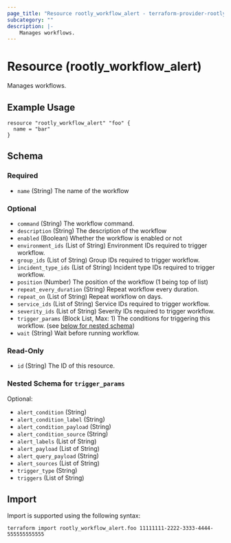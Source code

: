 ```yaml
---
page_title: "Resource rootly_workflow_alert - terraform-provider-rootly"
subcategory: ""
description: |-
    Manages workflows.
---
```


# Resource (rootly_workflow_alert)

Manages workflows.

## Example Usage

```
resource "rootly_workflow_alert" "foo" {
  name = "bar"
}
```

<!-- schema generated by tfplugindocs -->
## Schema

### Required

- `name` (String) The name of the workflow

### Optional

- `command` (String) The workflow command.
- `description` (String) The description of the workflow
- `enabled` (Boolean) Whether the workflow is enabled or not
- `environment_ids` (List of String) Environment IDs required to trigger workflow.
- `group_ids` (List of String) Group IDs required to trigger workflow.
- `incident_type_ids` (List of String) Incident type IDs required to trigger workflow.
- `position` (Number) The position of the workflow (1 being top of list)
- `repeat_every_duration` (String) Repeat workflow every duration.
- `repeat_on` (List of String) Repeat workflow on days.
- `service_ids` (List of String) Service IDs required to trigger workflow.
- `severity_ids` (List of String) Severity IDs required to trigger workflow.
- `trigger_params` (Block List, Max: 1) The conditions for triggering this workflow. (see [below for nested schema](#nestedblock--trigger_params))
- `wait` (String) Wait before running workflow.

### Read-Only

- `id` (String) The ID of this resource.

<a id="nestedblock--trigger_params"></a>
### Nested Schema for `trigger_params`

Optional:

- `alert_condition` (String)
- `alert_condition_label` (String)
- `alert_condition_payload` (String)
- `alert_condition_source` (String)
- `alert_labels` (List of String)
- `alert_payload` (List of String)
- `alert_query_payload` (String)
- `alert_sources` (List of String)
- `trigger_type` (String)
- `triggers` (List of String)

## Import

Import is supported using the following syntax:

```shell
terraform import rootly_workflow_alert.foo 11111111-2222-3333-4444-555555555555
```
